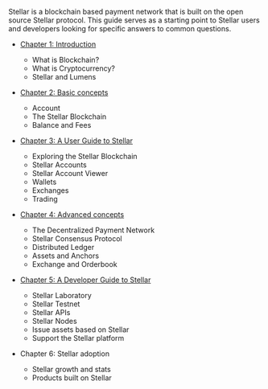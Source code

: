 Stellar is a blockchain based payment network that is built on the open source Stellar protocol. This guide serves as a starting point to Stellar users and developers looking for specific answers to common questions.



- [Chapter 1: Introduction](Introduction.md)
  - What is Blockchain?
  - What is Cryptocurrency?
  - Stellar and Lumens


- [Chapter 2: Basic concepts](basic-concepts.md)
  - Account
  - The Stellar Blockchain
  - Balance and Fees

- [Chapter 3: A User Guide to Stellar](user-guide.md)
  - Exploring the Stellar Blockchain
  - Stellar Accounts
  - Stellar Account Viewer
  - Wallets
  - Exchanges
  - Trading

- [Chapter 4: Advanced concepts](advanced-concepts.md)
  - The Decentralized Payment Network
  - Stellar Consensus Protocol
  - Distributed Ledger
  - Assets and Anchors  
  - Exchange and Orderbook

- [Chapter 5: A Developer Guide to Stellar](dev-guide.md)
  - Stellar Laboratory
  - Stellar Testnet
  - Stellar APIs
  - Stellar Nodes
  - Issue assets based on Stellar
  - Support the Stellar platform


- Chapter 6: Stellar adoption
  - Stellar growth and stats
  - Products built on Stellar
